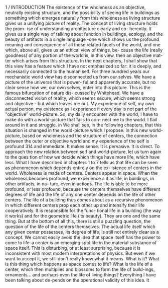 1 / INTRODUCTION
The existence of the wholeness as an objective,
neutrally existing structure, and the possibility
of seeing life in buildings as something which
emerges naturally from this wholeness as living
structure gives us a unifying picture of reality.
The concept of living structure holds the prom-
ise of understanding architecture clearly and co-
herently. It gives us a single way of talking about
function in buildings, ecology, and the beauty of
artifacts in a single language -one which shows
us the profound meaning and consequence of all
these related facets of the world, and one which,
above all, gives us an ethical view of things, be-
cause the life (really goodness) of any portion of
the world is, in this view, then an objective mat-
ter which arises from this structure.
In the next chapters, I shall show that this
view has a feature which I have not emphasized
so far: it is deeply, and necessarily connected to the
human self.
For three hundred years our mechanistic
world view has disconnected us from our selves.
We have a picture of the universe that is power-
ful and apparently accurate, but no clear sense
how we, our own selves, enter into this picture.
This is the famous bifurcation of nature dis-
cussed by Whitehead. We have a disconnected
vision of reality, which seems secure, which
seems strong and objective - but which leaves
me out. My experience of self, my own actual
person, my existence as I experience it every day
is not part of the "objective" world-picture. So,
my daily encounter with the world, I have to
make do with a world-picture that fails to con-
nect me to the world. I flail around in it and
struggle.
in
We shall see, in the following chapters, that
this situation is changed in the world-picture
which I propose. In this new world-picture,
based on wholeness and the structure of centers,
the connection between the outer or objective
world and my experience of the self is profound
314
and immediate. It makes sense. It is pervasive. It
is direct.
To approach the new relation between self
and world-picture, let us turn again to the ques
tion of how we decide which things have more
life, which have less. What I have described in
chapters 1 to 7 tells us that life can be seen as
phenomenon which depends entirely
on the ex-
istence of centers in the world. Wholeness is
made of centers. Centers appear in
space. When
the wholeness becomes profound, we
experience
a
it as life, in buildings, in other artifacts, in na-
ture, even in actions. The life is able to be more
profound, or less profound, because the centers
themselves have different degrees of life and the life of any one center depends on the life of other centers. The life of a building thus comes about as a recursive phenomenon in which different centers prop each other up and intensify their life cooperatively. It is responsible for the func- tional life in a building (the way it works) and for the geometric life (its beauty). They are one and the same thing.
But at the bottom of all this, there is still a puzzling question, the question of the life of the centers themselves. The actual life itself which any given center possesses, its degree of life, is still not entirely clear as a concept. We cannot easily avoid the idea that space itself has the power to come to life-a center is an emerging spot life in the material substance of space itself. This is disturbing, or at least surprising, because it is inconsistent with most modern interpretations of physics. But even if we want to accept it, we still don't really know what it means. What is it? What is this thing which happens as space comes to life? What is the life of a center, which then multiplies and blossoms to form the life of build-ings, ornaments... and perhaps even the life of living things?
Everything I have been talking about de-pends on the operational validity of this idea. It